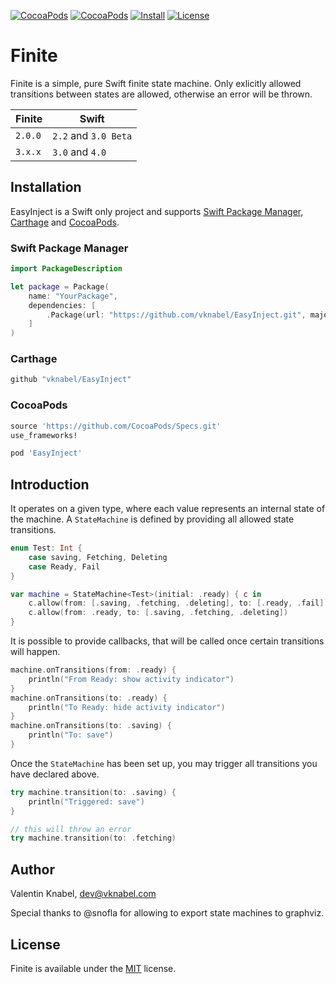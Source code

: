 [![CocoaPods](https://img.shields.io/cocoapods/v/Finite.svg?maxAge=2592000?style=flat-square)]()
[![CocoaPods](https://img.shields.io/cocoapods/p/Finite.svg?maxAge=2592000?style=flat-square)]()
[![Install](https://img.shields.io/badge/install-SwiftPM%20%7C%20Carthage%20%7C%20Cocoapods-lightgrey.svg?style=flat-square)]()
[![License](https://img.shields.io/cocoapods/l/Finite.svg?maxAge=2592000?style=flat-square)]()

# Finite

Finite is a simple, pure Swift finite state machine. Only exlicitly allowed transitions between states are allowed, otherwise an error will be thrown.

| **Finite** | **Swift**            |
|------------|----------------------|
| `2.0.0`    | `2.2` and `3.0 Beta` |
| `3.x.x`    | `3.0` and `4.0`      |

## Installation

EasyInject is a Swift only project and supports [Swift Package Manager](https://github.com/apple/swift-package-manager), [Carthage](https://github.com/Carthage/Carthage) and [CocoaPods](https://github.com/CocoaPods/CocoaPods).

### Swift Package Manager

```swift
import PackageDescription

let package = Package(
    name: "YourPackage",
    dependencies: [
        .Package(url: "https://github.com/vknabel/EasyInject.git", majorVersion: 3)
    ]
)
```

### Carthage

```ruby
github "vknabel/EasyInject"
```

### CocoaPods

```ruby
source 'https://github.com/CocoaPods/Specs.git'
use_frameworks!

pod 'EasyInject'
```

## Introduction

It operates on a given type, where each value represents an internal state of the machine. A `StateMachine` is defined by providing all allowed state transitions.

```swift
enum Test: Int {
    case saving, Fetching, Deleting
    case Ready, Fail
}

var machine = StateMachine<Test>(initial: .ready) { c in
    c.allow(from: [.saving, .fetching, .deleting], to: [.ready, .fail])
    c.allow(from: .ready, to: [.saving, .fetching, .deleting])
}
```

It is possible to provide callbacks, that will be called once certain transitions will happen.

```swift
machine.onTransitions(from: .ready) {
    println("From Ready: show activity indicator")
}
machine.onTransitions(to: .ready) {
    println("To Ready: hide activity indicator")
}
machine.onTransitions(to: .saving) {
    println("To: save")
}
```

Once the `StateMachine` has been set up, you may trigger all transitions you have declared above.

```swift
try machine.transition(to: .saving) {
    println("Triggered: save")
}

// this will throw an error
try machine.transition(to: .fetching)
```

## Author

Valentin Knabel, dev@vknabel.com

Special thanks to @snofla for allowing to export state machines to graphviz.

## License

Finite is available under the [MIT](./LICENSE) license.
